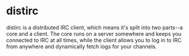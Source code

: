 # distirc

distirc is a distributed IRC client, which means it's split into two parts--a
core and a client. The core runs on a server somewhere and keeps you connected
to IRC at all times, while the client allows you to log in to IRC from anywhere
and dynamically fetch logs for your channels.
